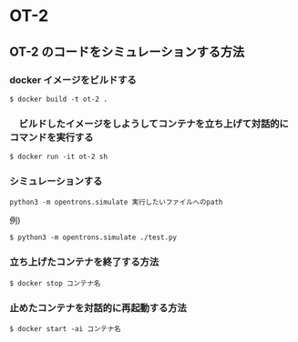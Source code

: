 # OT-2

## OT-2 のコードをシミュレーションする方法

### docker イメージをビルドする

```shell
$ docker build -t ot-2 .
```

### 　ビルドしたイメージをしようしてコンテナを立ち上げて対話的にコマンドを実行する

```shell
$ docker run -it ot-2 sh
```

### シミュレーションする

```shell
python3 -m opentrons.simulate 実行したいファイルへのpath
```

例)

```shell
$ python3 -m opentrons.simulate ./test.py
```

### 立ち上げたコンテナを終了する方法

```shell
$ docker stop コンテナ名
```

### 止めたコンテナを対話的に再起動する方法

```shell
$ docker start -ai コンテナ名
```
